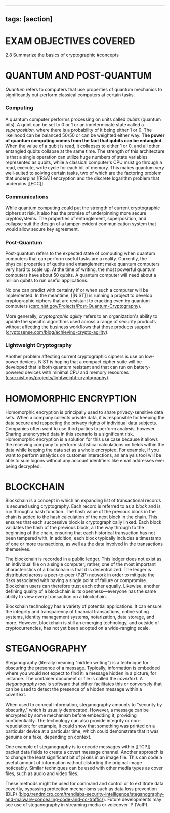 
---
tags: [section]
---
# EXAM OBJECTIVES COVERED
2.8 Summarize the basics of cryptographic #concepts

# QUANTUM AND POST-QUANTUM

_Quantum_ refers to computers that use properties of quantum mechanics to significantly out-perform classical computers at certain tasks.

### Computing

A quantum computer performs processing on units called _qubits_ (quantum bits). A qubit can be set to 0 or 1 or an indeterminate state called a _superposition,_ where there is a probability of it being either 1 or 0. The likelihood can be balanced 50/50 or can be weighted either way. **The power of quantum computing comes from the fact that qubits can be entangled.** When the value of a qubit is read, it collapses to either 1 or 0, and all other entangled qubits collapse at the same time. The strength of this architecture is that a single operation can utilize huge numbers of state variables represented as qubits, while a classical computer's CPU must go through a read, execute, write cycle for each bit of memory. This makes quantum very well-suited to solving certain tasks, two of which are the factoring problem that underpins [[RSA]] encryption and the discrete logarithm problem that underpins [[ECC]].

### Communications

While quantum computing could put the strength of current cryptographic ciphers at risk, it also has the promise of underpinning more secure cryptosystems. The properties of entanglement, superposition, and collapse suit the design of a tamper-evident communication system that would allow secure key agreement.

### Post-Quantum

Post-quantum refers to the expected state of computing when quantum computers that can perform useful tasks are a reality. Currently, the physical properties of qubits and entanglement make quantum computers very hard to scale up. At the time of writing, the most powerful quantum computers have about 50 qubits. A quantum computer will need about a million qubits to run useful applications.

No one can predict with certainty if or when such a computer will be implemented. In the meantime, [[NIST]] is running a project to develop cryptographic ciphers that are resistant to cracking even by quantum computers ([csrc.nist.gov/Projects/Post-Quantum-Cryptography](https://csrc.nist.gov/Projects/Post-Quantum-Cryptography)).

More generally, _cryptographic agility_ refers to an organization's ability to update the specific algorithms used across a range of security products without affecting the business workflows that those products support ([cryptosense.com/blog/achieving-crypto-agility](https://cryptosense.com/blog/achieving-crypto-agility/)).

### Lightweight Cryptography

Another problem affecting current cryptographic ciphers is use on low-power devices. NIST is hoping that a compact cipher suite will be developed that is both quantum resistant and that can run on battery-powered devices with minimal CPU and memory resources ([csrc.nist.gov/projects/lightweight-cryptography](https://csrc.nist.gov/projects/lightweight-cryptography)).

# HOMOMORPHIC ENCRYPTION

Homomorphic encryption is principally used to share privacy-sensitive data sets. When a company collects private data, it is responsible for keeping the data secure and respecting the privacy rights of individual data subjects. Companies often want to use third parties to perform analysis, however. Sharing unencrypted data in this scenario is a significant risk. Homomorphic encryption is a solution for this use case because it allows the receiving company to perform statistical calculations on fields within the data while keeping the data set as a whole encrypted. For example, if you want to perform analytics on customer interactions, an analysis tool will be able to sum logons without any account identifiers like email addresses ever being decrypted.

# BLOCKCHAIN 

Blockchain is a concept in which an expanding list of transactional records is secured using cryptography. Each record is referred to as a _block_ and is run through a hash function. The hash value of the previous block in the chain is added to the hash calculation of the next block in the chain. This ensures that each successive block is cryptographically linked. Each block validates the hash of the previous block, all the way through to the beginning of the chain, ensuring that each historical transaction has not been tampered with. In addition, each block typically includes a timestamp of one or more transactions, as well as the data involved in the transactions themselves. 

The blockchain is recorded in a public ledger. This ledger does not exist as an individual file on a single computer; rather, one of the most important characteristics of a blockchain is that it is decentralized. The ledger is distributed across a peer-to-peer (P2P) network in order to mitigate the risks associated with having a single point of failure or compromise. Blockchain users can therefore trust each other equally. Likewise, another defining quality of a blockchain is its openness—everyone has the same ability to view every transaction on a blockchain. 

Blockchain technology has a variety of potential applications. It can ensure the integrity and transparency of financial transactions, online voting systems, identity management systems, notarization, data storage, and more. However, blockchain is still an emerging technology, and outside of cryptocurrencies, has not yet been adopted on a wide-ranging scale.

# STEGANOGRAPHY 

Steganography (literally meaning "hidden writing") is a technique for obscuring the presence of a message. Typically, information is embedded where you would not expect to find it; a message hidden in a picture, for instance. The container document or file is called the _covertext._ A _steganography tool_ is software that either facilitates this or conversely that can be used to detect the presence of a hidden message within a covertext. 

When used to conceal information, steganography amounts to "security by obscurity," which is usually deprecated. However, a message can be encrypted by some mechanism before embedding it, providing confidentiality. The technology can also provide integrity or non-repudiation; for example, it could show that something was printed on a particular device at a particular time, which could demonstrate that it was genuine or a fake, depending on context.

One example of steganography is to encode messages within [[TCP]] packet data fields to create a covert message channel. Another approach is to change the least significant bit of pixels in an image file. This can code a useful amount of information without distorting the original image noticeably. Similar techniques can be used with other media types as cover files, such as audio and video files. 

These methods might be used for command and control or to exfiltrate data covertly, bypassing protection mechanisms such as data loss prevention (DLP) ([blog.trendmicro.com/trendlabs-security-intelligence/steganography-and-malware-concealing-code-and-cc-traffic/](https://blog.trendmicro.com/trendlabs-security-intelligence/steganography-and-malware-concealing-code-and-cc-traffic/)). Future developments may see use of steganography in streaming media or voiceover IP (VoIP).



